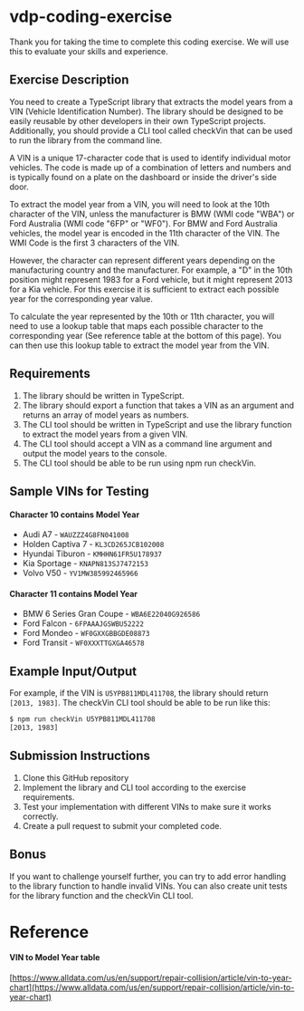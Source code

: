 # vdp-coding-exercise

Thank you for taking the time to complete this coding exercise. We will use this to evaluate your skills and experience.

## Exercise Description

You need to create a TypeScript library that extracts the model years from a VIN (Vehicle Identification Number). The library should be designed to be easily reusable by other developers in their own TypeScript projects. Additionally, you should provide a CLI tool called checkVin that can be used to run the library from the command line.

A VIN is a unique 17-character code that is used to identify individual motor vehicles. The code is made up of a combination of letters and numbers and is typically found on a plate on the dashboard or inside the driver's side door.

To extract the model year from a VIN, you will need to look at the 10th character of the VIN, unless the manufacturer is BMW (WMI code "WBA") or Ford Australia (WMI code "6FP" or "WF0"). For BMW and Ford Australia vehicles, the model year is encoded in the 11th character of the VIN. The WMI Code is the first 3 characters of the VIN.

However, the character can represent different years depending on the manufacturing country and the manufacturer. For example, a "D" in the 10th position might represent 1983 for a Ford vehicle, but it might represent 2013 for a Kia vehicle. For this exercise it is sufficient to extract each possible year for the corresponding year value.

To calculate the year represented by the 10th or 11th character, you will need to use a lookup table that maps each possible character to the corresponding year (See reference table at the bottom of this page). You can then use this lookup table to extract the model year from the VIN.

## Requirements

1. The library should be written in TypeScript.
2. The library should export a function that takes a VIN as an argument and returns an array of model years as numbers.
3. The CLI tool should be written in TypeScript and use the library function to extract the model years from a given VIN.
4. The CLI tool should accept a VIN as a command line argument and output the model years to the console.
5. The CLI tool should be able to be run using npm run checkVin.

## Sample VINs for Testing

#### Character 10 contains Model Year

-   Audi A7 - `WAUZZZ4G8FN041008`
-   Holden Captiva 7 - `KL3CD265JCB102008`
-   Hyundai Tiburon - `KMHHN61FR5U178937`
-   Kia Sportage - `KNAPN813SJ7472153`
-   Volvo V50 - `YV1MW385992465966`

#### Character 11 contains Model Year

-   BMW 6 Series Gran Coupe - `WBA6E22040G926586`
-   Ford Falcon - `6FPAAAJGSWBU52222`
-   Ford Mondeo - `WF0GXXGBBGDE08873`
-   Ford Transit - `WF0XXXTTGXGA46578`

## Example Input/Output

For example, if the VIN is `U5YPB811MDL411708`, the library should return `[2013, 1983]`. The checkVin CLI tool should be able to be run like this:

```bash
$ npm run checkVin U5YPB811MDL411708
[2013, 1983]
```

## Submission Instructions

1. Clone this GitHub repository
2. Implement the library and CLI tool according to the exercise requirements.
3. Test your implementation with different VINs to make sure it works correctly.
4. Create a pull request to submit your completed code.

## Bonus

If you want to challenge yourself further, you can try to add error handling to the library function to handle invalid VINs. You can also create unit tests for the library function and the checkVin CLI tool.

# Reference

#### VIN to Model Year table

[https://www.alldata.com/us/en/support/repair-collision/article/vin-to-year-chart](https://www.alldata.com/us/en/support/repair-collision/article/vin-to-year-chart)
